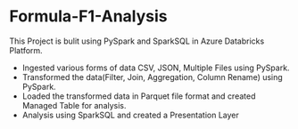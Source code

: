 # Formula-F1-Analysis

This Project is bulit using PySpark and SparkSQL in Azure Databricks Platform.

*	Ingested various forms of data CSV, JSON, Multiple Files using PySpark.
* Transformed the data(Filter, Join, Aggregation, Column Rename) using PySpark.
* Loaded the transformed data in Parquet file format and created Managed Table for analysis.
* Analysis using SparkSQL and created a Presentation Layer
